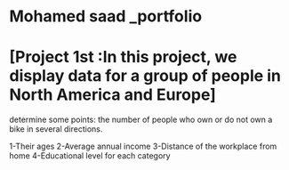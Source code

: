 # Mohamed saad _portfolio


# [Project 1st :In this project, we display data for a group of people in North America and Europe]
  determine some points: the number of people who own or do not own a bike in several directions.

   1-Their ages
   2-Average annual income
   3-Distance of the workplace from home
   4-Educational level for each category
